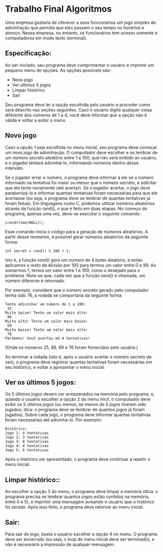 # Trabalho Final Algoritmos

Uma empresa gostaria de oferecer a seus funcionários um jogo simples de adivinhação que permita que
eles passem o seu tempo no horáriod e almoço. Nessa empresa, no entanto, os funcionários tem acesso
somente a computadores em modo texto (terminal). 

## Especificação:
Ao ser iniciado, seu programa deve cumprimentar o usuário e imprimir um pequeno menu de opções. As
opções possíveis são:

- Novo jogo
- Ver últimos 5 jogos
- Limpar histórico
- Sair

Seu programa deve ler a opção escolhida pelo usuário e proceder como será descrito nas seções
seguintes. Caso o usuário digite qualquer coisa diferente dos números de 1 a 4, você deve informar que a
opção não é válida e voltar a exibir o menu.

## Novo jogo
Caso a opção 1 seja escolhida no menu inicial, seu programa deve começar um novo jogo de
adivinhação. O computador deve escolher e se lembrar de um número secreto aleatório entre 1 e 100,
que não será exibido ao usuário, e o jogador tentará adivinhá-lo, informando números dentro desse
intervalo.

Se o jogador errar o número, o programa deve informar a ele se o número informado na tentativa foi
maior ou menor que o número secreto, e solicitar que ele tente novamente (até acertar). Se o jogador
acertar, o jogo deve parabenizá-lo e informar quantas tentativas foram necessárias para que ele
acertasse (ou seja, o programa deve se lembrar de quantas tentativas já foram feitas).
Em linguagens como C, podemos utilizar números aleatórios através da função rand(), o que é feito em
duas etapas. No começo do programa, apenas uma vez, deve-se executar o seguinte comando:

``````
srand(time(NULL));
``````


Esse comando inicia o código para a geração de números aleatórios. A partir desse momento, é possível
gerar números aleatórios da seguinte forma:

``````
int secret = rand() % 100 + 1;
``````

Isto é, a função *rand()* gera um número de 4 bytes aleatório, e então aplicamos o resto da divisão por
100 para termos um valor entre 0 e 99. Ao somarmos 1, temos um valor entre 1 e 100, como o desejado
para o problema. Nota-se que, cada vez que a função *rand()* é chamada, um número diferente é
retornado.

Por exemplo, considere que o número secreto gerado pelo computador tenha sido 76, a rodada se
comportaria da seguinte forma:

``````
Tente adivinhar um número de 1 a 100:
 25
Muito baixo! Tente um valor mais alto:
 88
Muito alto! Tente um valor mais baixo:
 69
Muito baixo! Tente um valor mais alto:
 76
Parabéns! Você acertou em 4 tentativas!
``````
(Onde os números 25, 88, 69 e 76 foram fornecidos pelo usuário.)

Ao terminar a rodada (isto é, após o usuário acertar o número secreto da vez), o programa deve registrar
quantas tentativas foram necessárias em seu histórico, e voltar a apresentar o menu inicial.


## Ver os últimos 5 jogos:

Os 5 últimos jogos devem ser armazenados na memória pelo programa, e, quando o usuário escolher a
opção 2 do menu inicil, o computador deve exibir os 5 últimos jogos (ou menos, se menos de 5 jogos
tiverem sido jogados; dica: o programa deve se lembrar de quantos jogos já foram jogados). Sobre cada
jogo, o programa deve informar quantas tentativas foram necessárias até adivinhá-lo. Por exemplo:

``````
Histórico:
Jogo 1: 4 tentativas
Jogo 2: 3 tentativas
Jogo 3: 8 tentativas
Jogo 4: 4 tentativas
Jogo 5: 6 tentativas
``````

Após o histórico ser apresentado, o programa deve continuar a repetir o menu inicial.


## Limpar histórico::
Ao escolher a opção 3 do menu, o programa deve limpar a memória (dica: o programa precisa se lembrar
quantos jogos estão contidos na memória, entre 0 e 5), e imprimir uma mensagem avisando o usuário
que o histórico foi zerado. Após isso feito, o programa deve retornar ao menu inicial.


## Sair:
Para sair do jogo, basta o usuário escolher a opção 4 no menu. O programa deve ser encerrado (ou seja,
o loop do menu inicial deve ser terminado), e não é necessário a impressão de qualquer mensagem.
